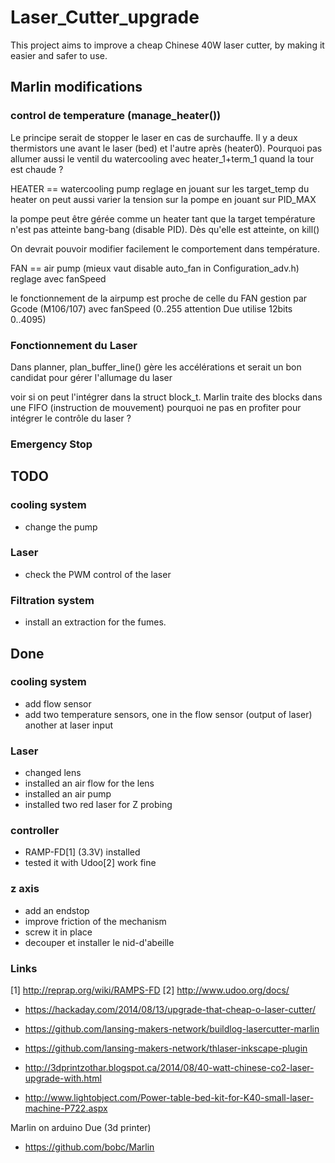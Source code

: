 # Laser_Cutter_upgrade

This project aims to improve a cheap Chinese 40W laser cutter, by making it easier and safer to use. 

## Marlin modifications

### control de temperature (manage_heater())

Le principe serait de stopper le laser en cas de surchauffe. Il y a deux thermistors une avant le laser (bed) et 
l'autre après (heater0). Pourquoi pas allumer aussi le ventil du watercooling avec heater_1+term_1 quand la tour est
chaude ?

HEATER == watercooling pump
reglage en jouant sur les target_temp du heater
on peut aussi varier la tension sur la pompe en jouant sur PID_MAX

la pompe peut être gérée comme un heater tant que la target température n'est pas atteinte bang-bang (disable PID). 
Dès qu'elle est atteinte, on kill()

On devrait pouvoir modifier facilement le comportement dans température.


FAN == air pump (mieux vaut disable auto_fan in Configuration_adv.h)
reglage avec fanSpeed 

le fonctionnement de la airpump est proche de celle du FAN gestion par Gcode (M106/107) avec fanSpeed (0..255 attention
Due utilise 12bits 0..4095)

### Fonctionnement du Laser  

Dans planner, plan_buffer_line() gère les accélérations et serait un bon candidat pour gérer l'allumage du laser

voir si on peut l'intégrer dans la struct block_t. Marlin traite des blocks dans une FIFO (instruction de mouvement)
pourquoi ne pas en profiter pour intégrer le contrôle du laser ?

### Emergency Stop


  
## TODO

### cooling system

 * change the pump

### Laser

 * check the PWM control of the laser

### Filtration system

 * install an extraction for the fumes.

## Done

### cooling system

 * add flow sensor
 * add two temperature sensors, one in the flow sensor (output of laser) another at laser input
 
### Laser

 * changed lens
 * installed an air flow for the lens
 * installed an air pump
 * installed two red laser for Z probing
 
### controller

 * RAMP-FD[1] (3.3V) installed
 * tested it with Udoo[2] work fine
 
### z axis

 * add an endstop
 * improve friction of the mechanism
 * screw it in place
 * decouper et installer le nid-d'abeille

### Links

[1] http://reprap.org/wiki/RAMPS-FD
[2] http://www.udoo.org/docs/

 * https://hackaday.com/2014/08/13/upgrade-that-cheap-o-laser-cutter/
 * https://github.com/lansing-makers-network/buildlog-lasercutter-marlin
 * https://github.com/lansing-makers-network/thlaser-inkscape-plugin

 * http://3dprintzothar.blogspot.ca/2014/08/40-watt-chinese-co2-laser-upgrade-with.html
 * http://www.lightobject.com/Power-table-bed-kit-for-K40-small-laser-machine-P722.aspx

 Marlin on arduino Due (3d printer)
 * https://github.com/bobc/Marlin
